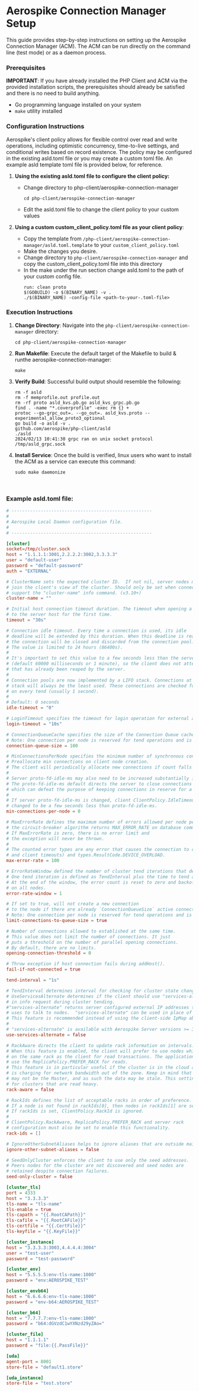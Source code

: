 # Aerospike Connection Manager Setup

This guide provides step-by-step instructions on setting up the Aerospike Connection Manager (ACM).  The ACM can be run directly on the command line (test mode) or as a daemon process.

### Prerequisites

**IMPORTANT**: If you have already installed the PHP Client and ACM via the provided installation scripts, the prerequisites should already be satisfied and there is no need to build anything.

- Go programming language installed on your system
- `make` utility installed

### Configuration Instructions
Aerospike's client policy allows for flexible control over read and write operations, including optimistic concurrency, time-to-live settings, and conditional writes based on record existence. The policy may be configured in the existing asld.toml file or you may create a custom toml file.  An example asld template toml file is provided below, for reference.

1. **Using the existing asld.toml file to configure the client policy:**
    - Change directory to php-client/aerospike-connection-manager
       ```shell
       cd php-client/aerospike-connection-manager
       ```
    - Edit the asld.toml file to change the client policy to your custom values

2. **Using a custom custom_client_policy.toml file as your client policy**:
    - Copy the template from `/php-client/aerospike-connection-manager/asld.toml.template` to your `custom_client_policy.toml`
    - Make the changes you desire.
    - Change directory to `php-client/aerospike-connection-manager` and copy the custom_client_policy.toml file into this directory
    - In the make under the run  section change asld.toml to the path of your custom config file.
        ```shell
        run: clean proto
        $(GOBUILD) -o $(BINARY_NAME) -v .
        ./$(BINARY_NAME) -config-file <path-to-your-.toml-file>
        ```

### Execution Instructions

1. **Change Directory**: Navigate into the `php-client/aerospike-connection-manager` directory:
   ```shell
   cd php-client/aerospike-connection-manager
   ```

2. **Run Makefile**: Execute the default target of the Makefile to build & runthe aerospike-connection-manager:
   ```shell
   make
   ```

3. **Verify Build**: Successful build output should resemble the following:
    ```shell
    rm -f asld
    rm -f memprofile.out profile.out
    rm -rf proto asld_kvs.pb.go asld_kvs_grpc.pb.go
    find . -name "*.coverprofile" -exec rm {} +
    protoc --go-grpc_out=. --go_out=. asld_kvs.proto --experimental_allow_proto3_optional
    go build -o asld -v .
    github.com/aerospike/php-client/asld
    ./asld
    2024/02/13 10:41:30 grpc ran on unix socket protocol /tmp/asld_grpc.sock
    ```

4. **Install Service**: Once the build is verified, linux users who want to install the ACM as a service can execute this command:
    ```shell
    sudo make daemonize
    ```
&nbsp;
### Example asld.toml file:
~~~toml
# -----------------------------------------------------
#
# Aerospike Local Daemon configuration file.
#
# -----------------------------------------------------

[cluster]
socket=/tmp/cluster.sock
host = "1.1.1.1:3001,2.2.2.2:3002,3.3.3.3"
user = "default-user"
password = "default-password"
auth = "EXTERNAL"

# ClusterName sets the expected cluster ID.  If not nil, server nodes must return this cluster ID in order to
# join the client's view of the cluster. Should only be set when connecting to servers that
# support the "cluster-name" info command. (v3.10+)
cluster-name = ""

# Initial host connection timeout duration. The timeout when opening a connection
# to the server host for the first time.
timeout = "30s"

# Connection idle timeout. Every time a connection is used, its idle
# deadline will be extended by this duration. When this deadline is reached,
# the connection will be closed and discarded from the connection pool.
# The value is limited to 24 hours (86400s).
#
# It's important to set this value to a few seconds less than the server's proto-fd-idle-ms
# (default 60000 milliseconds or 1 minute), so the client does not attempt to use a socket
# that has already been reaped by the server.
#
# Connection pools are now implemented by a LIFO stack. Connections at the tail of the
# stack will always be the least used. These connections are checked for IdleTimeout
# on every tend (usually 1 second).
#
# Default: 0 seconds
idle-timeout = "0"

# LoginTimeout specifies the timeout for login operation for external authentication such as LDAP.
login-timeout = "10s"

# ConnectionQueueCache specifies the size of the Connection Queue cache PER NODE.
# Note: One connection per node is reserved for tend operations and is not used for transactions.
connection-queue-size = 100

# MinConnectionsPerNode specifies the minimum number of synchronous connections allowed per server node.
# Preallocate min connections on client node creation.
# The client will periodically allocate new connections if count falls below min connections.
#
# Server proto-fd-idle-ms may also need to be increased substantially if min connections are defined.
# The proto-fd-idle-ms default directs the server to close connections that are idle for 60 seconds
# which can defeat the purpose of keeping connections in reserve for a future burst of activity.
#
# If server proto-fd-idle-ms is changed, client ClientPolicy.IdleTimeout should also be
# changed to be a few seconds less than proto-fd-idle-ms.
min-connections-per-node = 0

# MaxErrorRate defines the maximum number of errors allowed per node per ErrorRateWindow before
# the circuit-breaker algorithm returns MAX_ERROR_RATE on database commands to that node.
# If MaxErrorRate is zero, there is no error limit and
# the exception will never be thrown.
#
# The counted error types are any error that causes the connection to close (socket errors
# and client timeouts) and types.ResultCode.DEVICE_OVERLOAD.
max-error-rate = 100

# ErrorRateWindow defined the number of cluster tend iterations that defines the window for MaxErrorRate.
# One tend iteration is defined as TendInterval plus the time to tend all nodes.
# At the end of the window, the error count is reset to zero and backoff state is removed
# on all nodes.
error-rate-window = 1

# If set to true, will not create a new connection
# to the node if there are already `ConnectionQueueSize` active connections.
# Note: One connection per node is reserved for tend operations and is not used for transactions.
limit-connections-to-queue-size = true

# Number of connections allowed to established at the same time.
# This value does not limit the number of connections. It just
# puts a threshold on the number of parallel opening connections.
# By default, there are no limits.
opening-connection-threshold = 0

# Throw exception if host connection fails during addHost().
fail-if-not-connected = true

tend-interval = "1s"

# TendInterval determines interval for checking for cluster state changes.
# UseServicesAlternate determines if the client should use "services-alternate" instead of "services"
# in info request during cluster tending.
#"services-alternate" returns server configured external IP addresses that client
# uses to talk to nodes.  "services-alternate" can be used in place of providing a client "ipMap".
# This feature is recommended instead of using the client-side IpMap above.
#
# "services-alternate" is available with Aerospike Server versions >= 3.7.1.
use-services-alternate = false

# RackAware directs the client to update rack information on intervals.
# When this feature is enabled, the client will prefer to use nodes which reside
# on the same rack as the client for read transactions. The application should also set the RackId, and
# use the ReplicaPolicy.PREFER_RACK for reads.
# This feature is in particular useful if the cluster is in the cloud and the cloud provider
# is charging for network bandwidth out of the zone. Keep in mind that the node on the same rack
# may not be the Master, and as such the data may be stale. This setting is particularly usable
# for clusters that are read heavy.
rack-aware = false

# RackIds defines the list of acceptable racks in order of preference. Nodes in RackIds[0] are chosen first.
# If a node is not found in rackIds[0], then nodes in rackIds[1] are searched, and so on.
# If rackIds is set, ClientPolicy.RackId is ignored.
#
# ClientPolicy.RackAware, ReplicaPolicy.PREFER_RACK and server rack
# configuration must also be set to enable this functionality.
rack-ids = []

# IgnoreOtherSubnetAliases helps to ignore aliases that are outside main subnet
ignore-other-subnet-aliases = false

# SeedOnlyCluster enforces the client to use only the seed addresses.
# Peers nodes for the cluster are not discovered and seed nodes are
# retained despite connection failures.
seed-only-cluster = false

[cluster_tls]
port = 4333
host = "3.3.3.3"
tls-name = "tls-name"
tls-enable = true
tls-capath = "{{.RootCAPath}}"
tls-cafile = "{{.RootCAFile}}"
tls-certfile = "{{.CertFile}}"
tls-keyfile = "{{.KeyFile}}"

[cluster_instance]
host = "3.3.3.3:3003,4.4.4.4:3004"
user = "test-user"
password = "test-password"

[cluster_env]
host = "5.5.5.5:env-tls-name:1000"
password = "env:AEROSPIKE_TEST"

[cluster_envb64]
host = "6.6.6.6:env-tls-name:1000"
password = "env-b64:AEROSPIKE_TEST"

[cluster_b64]
host = "7.7.7.7:env-tls-name:1000"
password = "b64:dGVzdC1wYXNzd29yZAo="

[cluster_file]
host = "1.1.1.1"
password = "file:{{.PassFile}}"

[uda]
agent-port = 8001
store-file = "default1.store"

[uda_instance]
store-file = "test.store"

~~~
